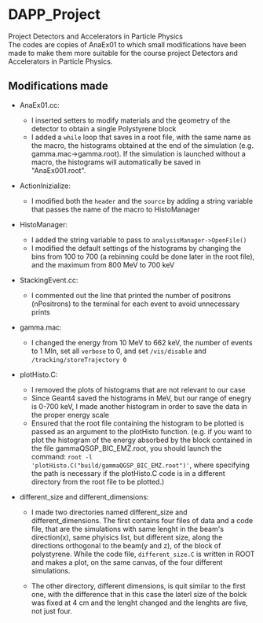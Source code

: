 # DAPP_Project

Project Detectors and Accelerators in Particle Physics  
The codes are copies of AnaEx01 to which small modifications have been made to make them more suitable for the course project Detectors and Accelerators in Particle Physics.  

## Modifications made  
- AnaEx01.cc:  
  * I inserted setters to modify materials and the geometry of the detector to obtain a single Polystyrene block  
  * I added a `while` loop that saves in a root file, with the same name as the macro, the histograms obtained at the end of the simulation (e.g. gamma.mac->gamma.root). If the simulation is launched without a macro, the histograms will automatically be saved in "AnaEx001.root".  

- ActionInizialize:  
  * I modified both the `header` and the `source` by adding a string variable that passes the name of the macro to HistoManager  

- HistoManager:  
  * I added the string variable to pass to `analysisManager->OpenFile()`  
  * I modified the default settings of the histograms by changing the bins from 100 to 700 (a rebinning could be done later in the root file), and the maximum from 800 MeV to 700 keV  

- StackingEvent.cc:  
  * I commented out the line that printed the number of positrons (nPositrons) to the terminal for each event to avoid unnecessary prints  

- gamma.mac:  
  * I changed the energy from 10 MeV to 662 keV, the number of events to 1 Mln, set all `verbose` to 0, and set `/vis/disable` and `/tracking/storeTrajectory 0`  

- plotHisto.C:  
  * I removed the plots of histograms that are not relevant to our case
  * Since Geant4 saved the histograms in MeV, but our range of enegry is 0-700 keV, I made another histogram in order to save the data in the proper energy scale
  * Ensured that the root file containing the histogram to be plotted is passed as an argument to the plotHisto function. (e.g. if you want to plot the histogram of the energy absorbed by the block contained in the file gammaQSGP_BIC_EMZ.root, you should launch the command: `root -l 'plotHisto.C("build/gammaQGSP_BIC_EMZ.root")'`, where specifying the path is necessary if the plotHisto.C code is in a different directory from the root file to be plotted.)

- different_size and different_dimensions:
  * I made two directories named different_size and different_dimensions. The first contains four files of data and a code file, that are the simulations with same lenght in the beam's direction(x), same phyisics list, but different size, along the directions orthogonal to the beam(y and z), of the block of polystyrene. While the code file, `different_size.C` is written in ROOT and makes a plot, on the same canvas, of the four different simulations.

  * The other directory, different dimensions, is quit similar to the first one, with the difference that in this case the laterl size of the bolck was fixed at 4 cm and the lenght changed and the lenghts are five, not just four.